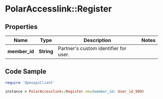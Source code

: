 # PolarAccesslink::Register

## Properties

Name | Type | Description | Notes
------------ | ------------- | ------------- | -------------
**member_id** | **String** | Partner&#39;s custom identifier for user. |

## Code Sample

```ruby
require 'OpenapiClient'

instance = PolarAccesslink::Register.new(member_id: User_id_999)
```



